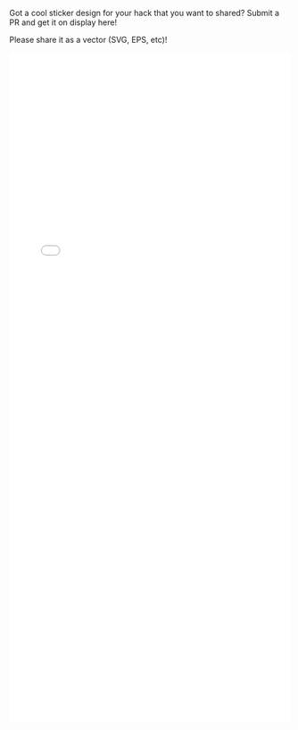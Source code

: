 Got a cool sticker design for your hack that you want to shared? Submit a PR 
and get it on display here!

Please share it as a vector (SVG, EPS, etc)!

<iframe src="/art/hexbin/stickers.html" frameborder="0" scrolling="no" style="border: none; width: 100%; height: 1200px;"></iframe>